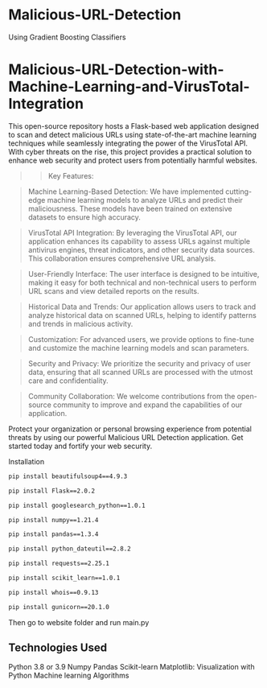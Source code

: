 # Malicious-URL-Detection
Using Gradient Boosting Classifiers


# Malicious-URL-Detection-with-Machine-Learning-and-VirusTotal-Integration


This open-source repository hosts a Flask-based web application designed to scan and detect malicious URLs using state-of-the-art machine learning techniques while seamlessly integrating the power of the VirusTotal API. With cyber threats on the rise, this project provides a practical solution to enhance web security and protect users from potentially harmful websites.

>>Key Features:

>Machine Learning-Based Detection: We have implemented cutting-edge machine learning models to analyze URLs and predict their maliciousness. These models have been trained on extensive datasets to ensure high accuracy.

>VirusTotal API Integration: By leveraging the VirusTotal API, our application enhances its capability to assess URLs against multiple antivirus engines, threat indicators, and other security data sources. This collaboration ensures comprehensive URL analysis.

>User-Friendly Interface: The user interface is designed to be intuitive, making it easy for both technical and non-technical users to perform URL scans and view detailed reports on the results.

>Historical Data and Trends: Our application allows users to track and analyze historical data on scanned URLs, helping to identify patterns and trends in malicious activity.

>Customization: For advanced users, we provide options to fine-tune and customize the machine learning models and scan parameters.

>Security and Privacy: We prioritize the security and privacy of user data, ensuring that all scanned URLs are processed with the utmost care and confidentiality.

>Community Collaboration: We welcome contributions from the open-source community to improve and expand the capabilities of our application.

Protect your organization or personal browsing experience from potential threats by using our powerful Malicious URL Detection application. Get started today and fortify your web security.

Installation

```bash
pip install beautifulsoup4==4.9.3
```
```bash
pip install Flask==2.0.2
```
```bash
pip install googlesearch_python==1.0.1
```
```bash
pip install numpy==1.21.4
```
```bash
pip install pandas==1.3.4
```
```bash
pip install python_dateutil==2.8.2
```
```bash
pip install requests==2.25.1
```
```bash
pip install scikit_learn==1.0.1
```
```bash
pip install whois==0.9.13
```
```bash
pip install gunicorn==20.1.0
```
Then go to website folder and run main.py

## Technologies Used
Python 3.8 or 3.9
Numpy
Pandas
Scikit-learn
Matplotlib: Visualization with Python
Machine learning Algorithms

